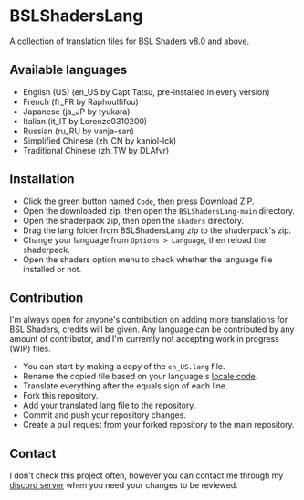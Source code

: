 # BSLShadersLang
A collection of translation files for BSL Shaders v8.0 and above.
## Available languages
- English (US) (en_US by Capt Tatsu, pre-installed in every version)
- French (fr_FR by Raphoulfifou)
- Japanese (ja_JP by tyukara)
- Italian (it_IT by Lorenzo0310200)
- Russian (ru_RU by vanja-san)
- Simplified Chinese (zh_CN by kaniol-lck)
- Traditional Chinese (zh_TW by DLAfvr)
## Installation
- Click the green button named `Code`, then press Download ZIP.
- Open the downloaded zip, then open the `BSLShadersLang-main` directory.
- Open the shaderpack zip, then open the `shaders` directory.
- Drag the lang folder from BSLShadersLang zip to the shaderpack's zip.
- Change your language from `Options > Language`, then reload the shaderpack.
- Open the shaders option menu to check whether the language file installed or not.
## Contribution
I'm always open for anyone's contribution on adding more translations for BSL Shaders, credits will be given.
Any language can be contributed by any amount of contributor, and I'm currently not accepting work in progress (WIP) files.
- You can start by making a copy of the `en_US.lang` file.
- Rename the copied file based on your language's [locale code](https://minecraft.gamepedia.com/Language).
- Translate everything after the equals sign of each line.
- Fork this repository.
- Add your translated lang file to the repository.
- Commit and push your repository changes.
- Create a pull request from your forked repository to the main repository.
## Contact
I don't check this project often, however you can contact me through my [discord server](https://discord.com/invite/ZJd7jjA) when you need your changes to be reviewed.